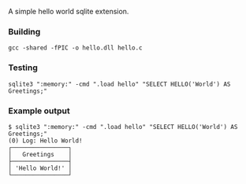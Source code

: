 A simple hello world sqlite extension.

### Building
`gcc -shared -fPIC -o hello.dll hello.c`

### Testing
`sqlite3 ":memory:" -cmd ".load hello" "SELECT HELLO('World') AS Greetings;"`

### Example output
```
$ sqlite3 ":memory:" -cmd ".load hello" "SELECT HELLO('World') AS Greetings;"
(0) Log: Hello World!
┌────────────────┐
│   Greetings    │
├────────────────┤
│ 'Hello World!' │
└────────────────┘
```
